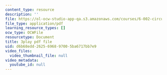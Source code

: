```yaml
---
content_type: resource
description: ''
file: https://ol-ocw-studio-app-qa.s3.amazonaws.com/courses/6-002-circuits-and-electronics-spring-2007/d6b68edd2625696897005ba6717bb7e9_V0z_f7qxLcY.pdf
file_type: application/pdf
learning_resource_types: []
ocw_type: OCWFile
resourcetype: Document
title: 3play pdf file
uid: d6b68edd-2625-6968-9700-5ba6717bb7e9
video_files:
  video_thumbnail_file: null
video_metadata:
  youtube_id: null
---
```

